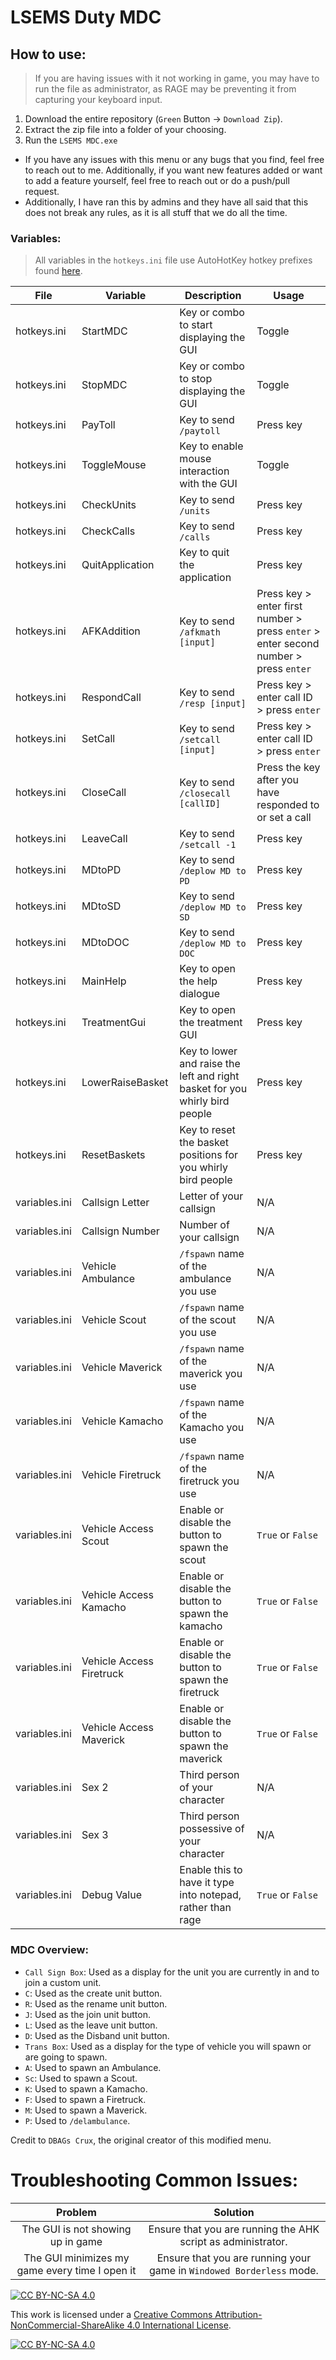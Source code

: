 # LSEMS Duty MDC

## How to use:

> If you are having issues with it not working in game, you may have to run the file as administrator, as RAGE may be preventing it from capturing your keyboard input.

1. Download the entire repository (`Green` Button -> `Download Zip`).
2. Extract the zip file into a folder of your choosing.
3. Run the `LSEMS MDC.exe`

- If you have any issues with this menu or any bugs that you find, feel free to reach out to me.  Additionally, if you want new features added or want to add a feature yourself, feel free to reach out or do a push/pull request.
- Additionally, I have ran this by admins and they have all said that this does not break any rules, as it is all stuff that we do all the time.

### Variables:
> All variables in the `hotkeys.ini` file use AutoHotKey hotkey prefixes found [here](https://www.autohotkey.com/docs/v1/KeyList.htm).

| File | Variable | Description | Usage |
| ----------- | ----------- | ----------- | ----------- |
| hotkeys.ini | StartMDC | Key or combo to start displaying the GUI | Toggle |
| hotkeys.ini | StopMDC | Key or combo to stop displaying the GUI | Toggle |
| hotkeys.ini | PayToll | Key to send `/paytoll` | Press key |
| hotkeys.ini | ToggleMouse | Key to enable mouse interaction with the GUI | Toggle |
| hotkeys.ini | CheckUnits | Key to send `/units` | Press key |
| hotkeys.ini | CheckCalls | Key to send `/calls` | Press key |
| hotkeys.ini | QuitApplication | Key to quit the application | Press key |
| hotkeys.ini | AFKAddition | Key to send `/afkmath [input]` | Press key > enter first number > press `enter` > enter second number > press `enter` |
| hotkeys.ini | RespondCall | Key to send `/resp [input]` | Press key > enter call ID > press `enter` |
| hotkeys.ini | SetCall | Key to send `/setcall [input]` | Press key > enter call ID > press `enter` |
| hotkeys.ini | CloseCall | Key to send `/closecall [callID]` | Press the key after you have responded to or set a call |
| hotkeys.ini | LeaveCall | Key to send `/setcall -1` | Press key |
| hotkeys.ini | MDtoPD | Key to send `/deplow MD to PD ` | Press key |
| hotkeys.ini | MDtoSD | Key to send `/deplow MD to SD ` | Press key |
| hotkeys.ini | MDtoDOC | Key to send `/deplow MD to DOC ` | Press key |
| hotkeys.ini | MainHelp | Key to open the help dialogue | Press key |
| hotkeys.ini | TreatmentGui | Key to open the treatment GUI | Press key |
| hotkeys.ini | LowerRaiseBasket | Key to lower and raise the left and right basket for you whirly bird people | Press key |
| hotkeys.ini | ResetBaskets | Key to reset the basket positions for you whirly bird people | Press key |
| variables.ini | Callsign Letter | Letter of your callsign | N/A |
| variables.ini | Callsign Number | Number of your callsign | N/A |
| variables.ini | Vehicle Ambulance | `/fspawn` name of the ambulance you use | N/A |
| variables.ini | Vehicle Scout | `/fspawn` name of the scout you use | N/A |
| variables.ini | Vehicle Maverick | `/fspawn` name of the maverick you use | N/A |
| variables.ini | Vehicle Kamacho | `/fspawn` name of the Kamacho you use | N/A |
| variables.ini | Vehicle Firetruck | `/fspawn` name of the firetruck you use | N/A |
| variables.ini | Vehicle Access Scout | Enable or disable the button to spawn the scout | `True` or `False` |
| variables.ini | Vehicle Access Kamacho | Enable or disable the button to spawn the kamacho | `True` or `False` |
| variables.ini | Vehicle Access Firetruck | Enable or disable the button to spawn the firetruck | `True` or `False` |
| variables.ini | Vehicle Access Maverick | Enable or disable the button to spawn the maverick | `True` or `False` |
| variables.ini | Sex 2 | Third person of your character | N/A |
| variables.ini | Sex 3 | Third person possessive of your character | N/A |
| variables.ini | Debug Value | Enable this to have it type into notepad, rather than rage | `True` or `False` |

### MDC Overview:
- `Call Sign Box`: Used as a display for the unit you are currently in and to join a custom unit.
- `C`: Used as the create unit button.
- `R`: Used as the rename unit button.
- `J`: Used as the join unit button.
- `L`: Used as the leave unit button.
- `D`: Used as the Disband unit button.
- `Trans Box`: Used as a display for the type of vehicle you will spawn or are going to spawn.
- `A`: Used to spawn an Ambulance.
- `Sc`: Used to spawn a Scout.
- `K`: Used to spawn a Kamacho.
- `F`: Used to spawn a Firetruck.
- `M`: Used to spawn a Maverick.
- `P`: Used to `/delambulance`.

Credit to `DBAGs Crux`, the original creator of this modified menu.

# Troubleshooting Common Issues:

| **Problem** | **Solution** |
|:-----------------------------------------------------------------:|:-----------------------------------------------------------------:|
| The GUI is not showing up in game | Ensure that you are running the AHK script as administrator. |
| The GUI minimizes my game every time I open it | Ensure that you are running your game in `Windowed Borderless` mode. |

[![CC BY-NC-SA 4.0][cc-by-nc-sa-shield]][cc-by-nc-sa]

This work is licensed under a
[Creative Commons Attribution-NonCommercial-ShareAlike 4.0 International License][cc-by-nc-sa].

[![CC BY-NC-SA 4.0][cc-by-nc-sa-image]][cc-by-nc-sa]

[cc-by-nc-sa]: http://creativecommons.org/licenses/by-nc-sa/4.0/
[cc-by-nc-sa-image]: https://licensebuttons.net/l/by-nc-sa/4.0/88x31.png
[cc-by-nc-sa-shield]: https://img.shields.io/badge/License-CC%20BY--NC--SA%204.0-lightgrey.svg
